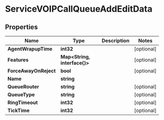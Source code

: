 

# ServiceVOIPCallQueueAddEditData


## Properties

| Name | Type | Description | Notes |
|------------ | ------------- | ------------- | -------------|
|**AgentWrapupTime** | **int32** |  |  [optional] |
|**Features** | **Map&lt;String, interface{}&gt;** |  |  [optional] |
|**ForceAwayOnReject** | **bool** |  |  [optional] |
|**Name** | **string** |  |  |
|**QueueRouter** | **string** |  |  [optional] |
|**QueueType** | **string** |  |  [optional] |
|**RingTimeout** | **int32** |  |  [optional] |
|**TickTime** | **int32** |  |  [optional] |




